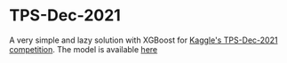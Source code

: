 # TPS-Dec-2021
A very simple and lazy solution with XGBoost for [Kaggle's TPS-Dec-2021 competition](https://www.kaggle.com/c/tabular-playground-series-dec-2021).
The model is available [here](https://drive.google.com/drive/folders/1MNoLClZBUTHButpealWpTNmMxr3n0weA?usp=sharing)
